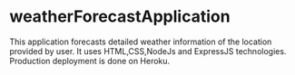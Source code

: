 # weatherForecastApplication
This application forecasts detailed weather information of the location provided by user. It uses HTML,CSS,NodeJs and ExpressJS technologies.
Production deployment is done on Heroku.
